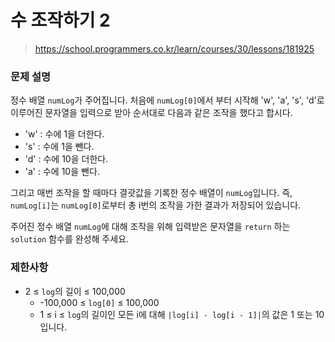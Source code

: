 # 수 조작하기 2

> https://school.programmers.co.kr/learn/courses/30/lessons/181925

### 문제 설명

정수 배열 `numLog`가 주어집니다. 처음에 `numLog[0]`에서 부터 시작해 'w', 'a', 's', 'd'로 이루어진 문자열을 입력으로 받아 순서대로 다음과 같은 조작을 했다고 합시다.

- 'w' : 수에 1을 더한다.
- 's' : 수에 1을 뺀다.
- 'd' : 수에 10을 더한다.
- 'a' : 수에 10을 뺀다.

그리고 매번 조작을 할 때마다 결괏값을 기록한 정수 배열이 `numLog`입니다. 즉, `numLog[i]`는 `numLog[0]`로부터 총 i번의 조작을 가한 결과가 저장되어 있습니다.

주어진 정수 배열 `numLog`에 대해 조작을 위해 입력받은 문자열을 `return` 하는 `solution` 함수를 완성해 주세요.

### 제한사항

- 2 ≤ `log`의 길이 ≤ 100,000
  - -100,000 ≤ `log[0]` ≤ 100,000
  - 1 ≤ i ≤ `log`의 길이인 모든 i에 대해 `|log[i] - log[i - 1]|`의 값은 1 또는 10입니다.
